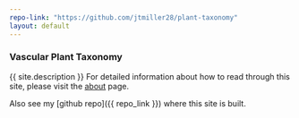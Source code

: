 ```yaml
---
repo-link: "https://github.com/jtmiller28/plant-taxonomy"
layout: default
---
```


### Vascular Plant Taxonomy
{{ site.description }}
For detailed information about how to read through this site, please visit the [about](/about.md) page.  

Also see my [github repo]({{ repo_link }}) where this site is built.  

